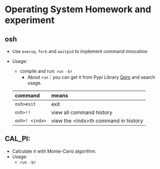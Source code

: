 # Operating System Homework and experiment

## osh
   - Use `execvp`, `fork` and `waitpid` to implement command invocation
    
   - Usage:
       - compile and run: `run -br`
         - About `run`：you can get it from Pypi Library [Qpro](https://pypi.org/project/Qpro/) and search usage.
         
       | command | means |
       |:---|:---|
       |`osh>exit`| exit |
       | `osh>!!` | view all command history |
       |`osh>! <indx>`| view the \<indx\>th command in history|

## CAL_PI:
   - Calculate $\pi$ with Monte-Cario algorithm.
   - Usage:
       - `run -br`
